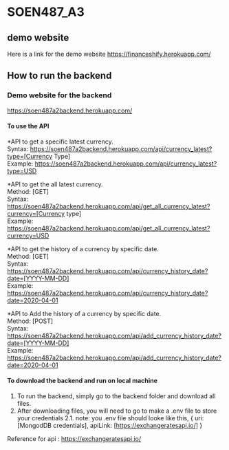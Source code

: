# SOEN487_A3

## demo website
Here is a link for the demo website https://financeshify.herokuapp.com/

## How to run the backend
### Demo website for the backend
https://soen487a2backend.herokuapp.com/

#### To use the API
*API to get a specific latest currency. <br />
Syntax: https://soen487a2backend.herokuapp.com/api/currency_latest?type=[Currency Type] <br />
Example: https://soen487a2backend.herokuapp.com/api/currency_latest?type=USD

*API to get the all latest currency. <br />
Method: [GET] <br />
Syntax: https://soen487a2backend.herokuapp.com/api/get_all_currency_latest?currency=[Currency type]<br />
Example: https://soen487a2backend.herokuapp.com/api/get_all_currency_latest?currency=USD

*API to get the history of a currency by specific date. <br />
Method: [GET] <br />
Syntax: https://soen487a2backend.herokuapp.com/api/currency_history_date?date=[YYYY-MM-DD]<br />
Example: https://soen487a2backend.herokuapp.com/api/currency_history_date?date=2020-04-01

*API to Add the history of a currency by specific date. <br />
Method: [POST] <br />
Syntax: https://soen487a2backend.herokuapp.com/api/add_currency_history_date?date=[YYYY-MM-DD]<br />
Example: https://soen487a2backend.herokuapp.com/api/add_currency_history_date?date=2020-04-01

#### To download the backend and run on local machine
1. To run the backend, simply go to the backend folder and download all files.
2. After downloading files, you will need to go to make a .env file to store your credentials
  2.1. note: you .env file should looke like this, 
  { uri: [MongodDB credentials],
    apiLink: [https://exchangeratesapi.io/]
  }
  
  Reference for api : https://exchangeratesapi.io/
